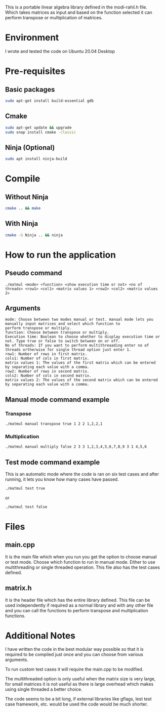 This is a portable linear algebra library defined in the modi-rahil.h file. Which takes matrices as input and
based on the function selected it can perform transpose or multiplication of matrices.

# Environment
I wrote and tested the code on Ubuntu 20.04 Desktop

# Pre-requisites
## Basic packages
```bash
sudo apt-get install build-essential gdb
```

## Cmake
```bash
sudo apt-get update && upgrade
sudo snap install cmake -classic
```
## Ninja (Optional)
```bash
sudo apt install ninja-build
```
# Compile
## Without Ninja
```bash
cmake .. && make
```
## With Ninja
```bash
cmake -G Ninja .. && ninja
```

# How to run the application
## Pseudo command
`./matmul <mode> <function> <show execution time or not> <no of threads> <row1> <col1> <matrix values 1> <row2> <col2> <matrix values 2>`

## Arguments
```
mode: Choose between two modes manual or test. manual mode lets you manually input matrices and select which function to
perform transpose or multiply.
function: Choose between transpose or multiply.
Execution time: Boolean to choose whether to display execution time or not. Type true or false to switch between on or off.
No of threads: If you want to perform multithreaading enter no of threads ortherwise for single thread option just enter 1.
row1: Number of rows in first matrix.
cols1: Number of cols in first matrix.
matrix values 1: The values of the first matrix which can be entered by separating each value with a comma.
row2: Number of rows in second matrix.
cols2: Number of cols in second matrix.
matrix values 2: The values of the second matrix which can be entered by separating each value with a comma.
```
## Manual mode command example
### Transpose
```bash
./matmul manual transpose true 1 2 2 1,2,2,1
```
### Multiplication
```bash
./matmul manual multiply false 2 3 3 1,2,3,4,5,6,7,8,9 3 1 4,5,6
```
## Test mode command example
This is an automatic mode where the code is ran on six test cases and after running, it lets you know how many cases have passed.

```bash
./matmul test true
``` 
or
```bash
./matmul test false
```
# Files
## main.cpp
It is the main file which when you run you get the option to choose manual or test mode. Choose which function to run in
manual mode. Either to use multithreading or single threaded operation. This file also has the test cases defined.
## matrix.h
It is the header file which has the entire library defined. This file can be used independently if required as a normal
library and with any other file and you can call the functions to perform transpose and multiplication functions.

# Additional Notes
I have written the code in the best modular way possible so that it is required to be compiled just once and you can
choose from various arguments.

To run custom test cases it will require the main.cpp to be modified.

The multithreaded option is only useful when the matrix size is very large, for small matrices it is not useful as there
is large overhead which makes using single threaded a better choice.

The code seems to be a bit long, if external libraries like gflags, lest test case framework, etc. would be used the
code would be much shorter.